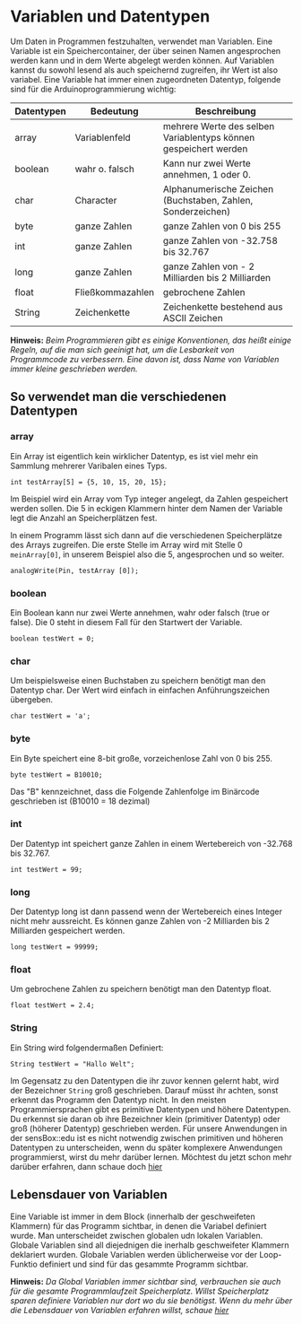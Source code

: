 # Variablen und Datentypen

Um Daten in Programmen festzuhalten, verwendet man Variablen. Eine Variable ist ein Speichercontainer, der über seinen Namen angesprochen werden kann und in dem Werte abgelegt werden können. Auf Variablen kannst du sowohl lesend als auch speichernd zugreifen, ihr Wert ist also variabel. Eine Variable hat immer einen zugeordneten Datentyp, folgende sind für die Arduinoprogrammierung wichtig:

| Datentypen | Bedeutung     | Beschreibung  |
| -------------	|-------------	| -----	|
| array	| Variablenfeld			| mehrere Werte des selben Variablentyps können gespeichert werden |
| boolean | wahr o. falsch		| Kann nur zwei Werte annehmen, 1 oder 0.		|
| char	| Character				| Alphanumerische Zeichen (Buchstaben, Zahlen, Sonderzeichen)		|
| byte	| ganze Zahlen     		| ganze Zahlen von 0 bis 255 	|
| int 	| ganze Zahlen			| ganze Zahlen von -32.758 bis 32.767 |
| long	| ganze Zahlen			| ganze Zahlen von - 2 Milliarden bis 2 Milliarden |
| float | Fließkommazahlen		| gebrochene Zahlen |
| String| Zeichenkette			| Zeichenkette bestehend aus ASCII Zeichen|

 **Hinweis:** *Beim Programmieren gibt es einige Konventionen, das heißt einige Regeln, auf die man sich geeinigt hat, um die Lesbarkeit von Programmcode zu verbessern. Eine davon ist, dass Name von Variablen immer kleine geschrieben werden.*

## So verwendet man die verschiedenen Datentypen

### array

Ein Array ist eigentlich kein wirklicher Datentyp, es ist viel mehr ein Sammlung mehrerer Varibalen eines Typs.

```
int testArray[5] = {5, 10, 15, 20, 15};
```
Im Beispiel wird ein Array vom Typ integer angelegt, da Zahlen gespeichert werden sollen. Die 5 in eckigen Klammern hinter dem Namen der Variable legt die Anzahl an Speicherplätzen fest.

In einem Programm lässt sich dann auf die verschiedenen Speicherplätze des Arrays zugreifen. Die erste Stelle im Array wird mit Stelle 0 `meinArray[0]`, in unserem Beispiel also die 5, angesprochen und so weiter.

```
analogWrite(Pin, testArray [0]);
```

### boolean

Ein Boolean kann nur zwei Werte annehmen, wahr oder falsch (true or false). Die 0 steht in diesem Fall für den Startwert der Variable.

```
boolean testWert = 0;
```

### char

Um beispielsweise einen Buchstaben zu speichern benötigt man den Datentyp char. Der Wert wird einfach in einfachen Anführungszeichen übergeben.

```
char testWert = 'a';
```

### byte

Ein Byte speichert eine 8-bit große, vorzeichenlose Zahl von 0 bis 255.

```
byte testWert = B10010;
```
Das "B" kennzeichnet, dass die Folgende Zahlenfolge im Binärcode geschrieben ist (B10010 = 18 dezimal)
### int

Der Datentyp int speichert ganze Zahlen in einem Wertebereich von -32.768 bis 32.767.

```
int testWert = 99;
```

### long

Der Datentyp long ist dann passend wenn der Wertebereich eines Integer nicht mehr aussreicht. Es können ganze Zahlen von -2 Milliarden bis 2 Milliarden gespeichert werden.

```
long testWert = 99999;
```

### float

Um gebrochene Zahlen zu speichern benötigt man  den Datentyp float.

```
float testWert = 2.4;
```
### String

Ein String wird folgendermaßen Definiert:
```
String testWert = "Hallo Welt";
```

Im Gegensatz zu den Datentypen die ihr zuvor kennen gelernt habt, wird der Bezeichner `String` groß geschrieben. Darauf müsst ihr achten, sonst erkennt das Programm den Datentyp nicht. In den meisten Programmiersprachen gibt es primitive Datentypen und höhere Datentypen. Du erkennst sie daran ob ihre Bezeichner klein (primitiver  Datentyp) oder groß (höherer Datentyp) geschrieben werden. Für unsere Anwendungen in der sensBox::edu ist es nicht notwendig zwischen primitiven und höheren Datentypen zu unterscheiden, wenn du später komplexere Anwendungen programmierst, wirst du mehr darüber lernen. Möchtest du jetzt schon mehr darüber erfahren, dann schaue doch [hier](https://de.wikipedia.org/wiki/Datentyp#Zusammengesetzte_Datentypen "Wikipedia")

## Lebensdauer von Variablen

Eine Variable ist immer in dem Block (innerhalb der geschweifeten Klammern) für das Programm sichtbar, in denen die Variabel definiert wurde. Man unterscheidet zwischen globalen udn lokalen Variablen. Globale Variablen sind all diejednigen die inerhalb geschweifeter Klammern deklariert wurden. Globale Variablen werden üblicherweise vor der Loop-Funktio definiert und sind für das gesammte Programm sichtbar. 

**Hinweis:** *Da Global Variablen immer sichtbar sind, verbrauchen sie auch für die gesamte Programmlaufzeit Speicherplatz. Willst Speicherplatz sparen definiere Variablen nur dort wo du sie benötigst. Wenn du mehr über die Lebensdauer von Variablen erfahren willst, schaue [hier](https://de.wikipedia.org/wiki/Variable_%28Programmierung%29#Lebensdauer_von_Variablen "Wikipedia")*
